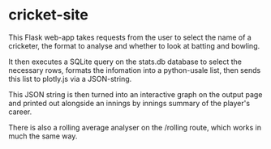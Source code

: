 # cricket-site

This Flask web-app takes requests from the user to select the name of a cricketer, the format to analyse and whether to look at batting and bowling. 

It then executes a SQLite query on the stats.db database to select the necessary rows, formats the infomation into a python-usale list, then sends this list to 
plotly.js via a JSON-string. 

This JSON string is then turned into an interactive graph on the output page and printed out alongside an innings by innings summary of the player's career.

There is also a rolling average analyser on the /rolling route, which works in much the same way.
